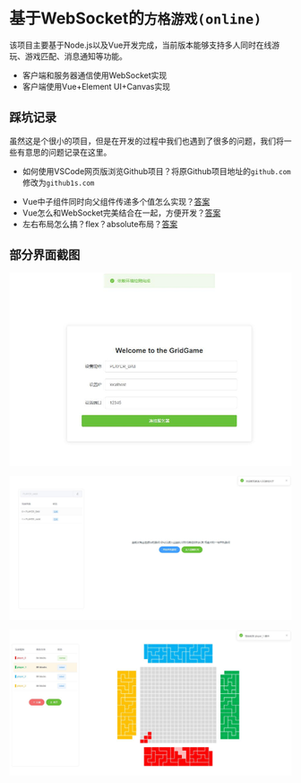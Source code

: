 # 基于WebSocket的`方格游戏(online)`

该项目主要基于Node.js以及Vue开发完成，当前版本能够支持多人同时在线游玩、游戏匹配、消息通知等功能。

* 客户端和服务器通信使用WebSocket实现
* 客户端使用Vue+Element UI+Canvas实现



## 踩坑记录

虽然这是个很小的项目，但是在开发的过程中我们也遇到了很多的问题，我们将一些有意思的问题记录在这里。

- 如何使用VSCode网页版浏览Github项目？将原Github项目地址的`github.com`修改为`github1s.com`

* Vue中子组件同时向父组件传递多个值怎么实现？[答案](https://blog.csdn.net/weixin_43242112/article/details/108324304)
* Vue怎么和WebSocket完美结合在一起，方便开发？[答案](https://www.jianshu.com/p/9d8b2e42328c)
* 左右布局怎么搞？flex？absolute布局？[答案](https://jingyan.baidu.com/article/86112f1327a67366379787da.html)



## 部分界面截图

![](./images/snapshot-1.jpg)

![](./images/snapshot-2.jpg)

![](./images/snapshot-3.jpg)